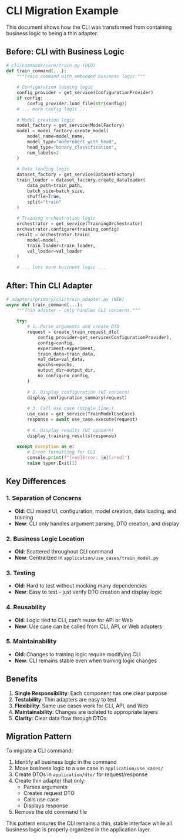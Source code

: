 # CLI Migration Example

This document shows how the CLI was transformed from containing business logic to being a thin adapter.

## Before: CLI with Business Logic

```python
# cli/commands/core/train.py (OLD)
def train_command(...):
    """Train command with embedded business logic."""
    
    # Configuration loading logic
    config_provider = get_service(ConfigurationProvider)
    if config:
        config_provider.load_file(str(config))
    # ... more config logic ...
    
    # Model creation logic
    model_factory = get_service(ModelFactory)
    model = model_factory.create_model(
        model_name=model_name,
        model_type="modernbert_with_head",
        head_type="binary_classification",
        num_labels=2
    )
    
    # Data loading logic
    dataset_factory = get_service(DatasetFactory)
    train_loader = dataset_factory.create_dataloader(
        data_path=train_path,
        batch_size=batch_size,
        shuffle=True,
        split="train"
    )
    
    # Training orchestration logic
    orchestrator = get_service(TrainingOrchestrator)
    orchestrator.configure(training_config)
    result = orchestrator.train(
        model=model,
        train_loader=train_loader,
        val_loader=val_loader
    )
    
    # ... lots more business logic ...
```

## After: Thin CLI Adapter

```python
# adapters/primary/cli/train_adapter.py (NEW)
async def train_command(...):
    """Thin adapter - only handles CLI concerns."""
    
    try:
        # 1. Parse arguments and create DTO
        request = create_train_request_dto(
            config_provider=get_service(ConfigurationProvider),
            config=config,
            experiment=experiment,
            train_data=train_data,
            val_data=val_data,
            epochs=epochs,
            output_dir=output_dir,
            no_config=no_config,
        )
        
        # 2. Display configuration (UI concern)
        display_configuration_summary(request)
        
        # 3. Call use case (single line!)
        use_case = get_service(TrainModelUseCase)
        response = await use_case.execute(request)
        
        # 4. Display results (UI concern)
        display_training_results(response)
        
    except Exception as e:
        # Error formatting for CLI
        console.print(f"[red]Error: {e}[/red]")
        raise typer.Exit(1)
```

## Key Differences

### 1. **Separation of Concerns**
- **Old**: CLI mixed UI, configuration, model creation, data loading, and training
- **New**: CLI only handles argument parsing, DTO creation, and display

### 2. **Business Logic Location**
- **Old**: Scattered throughout CLI command
- **New**: Centralized in `application/use_cases/train_model.py`

### 3. **Testing**
- **Old**: Hard to test without mocking many dependencies
- **New**: Easy to test - just verify DTO creation and display logic

### 4. **Reusability**
- **Old**: Logic tied to CLI, can't reuse for API or Web
- **New**: Use case can be called from CLI, API, or Web adapters

### 5. **Maintainability**
- **Old**: Changes to training logic require modifying CLI
- **New**: CLI remains stable even when training logic changes

## Benefits

1. **Single Responsibility**: Each component has one clear purpose
2. **Testability**: Thin adapters are easy to test
3. **Flexibility**: Same use cases work for CLI, API, and Web
4. **Maintainability**: Changes are isolated to appropriate layers
5. **Clarity**: Clear data flow through DTOs

## Migration Pattern

To migrate a CLI command:

1. Identify all business logic in the command
2. Move business logic to a use case in `application/use_cases/`
3. Create DTOs in `application/dto/` for request/response
4. Create thin adapter that only:
   - Parses arguments
   - Creates request DTO
   - Calls use case
   - Displays response
5. Remove the old command file

This pattern ensures the CLI remains a thin, stable interface while all business logic is properly organized in the application layer.
